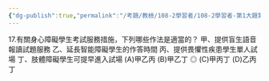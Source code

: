 ```yaml
---
{"dg-publish":true,"permalink":"/考題/教檢/108-2學習者/108-2學習者-第1大題第17題/","tags":["考題","題目","未完"]}
---
```


17.有關身心障礙學生考試服務措施，下列哪些作法是適當的？ 
甲、提供盲生語音報讀試題服務 
乙、延長智能障礙學生的作答時間 
丙、提供畏懼性疾患學生單人試場 
丁、肢體障礙學生可提早進入試場 
(A)甲乙丙 
(B)甲乙丁 
◎ 
(C)甲丙丁 
(D)乙丙丁 

